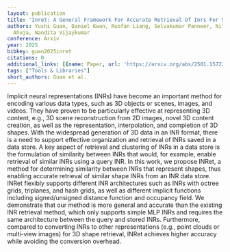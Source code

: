 ```yaml
---
layout: publication
title: 'Inret: A General Framework For Accurate Retrieval Of Inrs For Shapes'
authors: Yushi Guan, Daniel Kwan, Ruofan Liang, Selvakumar Panneer, Nilesh Jain, Nilesh
  Ahuja, Nandita Vijaykumar
conference: Arxiv
year: 2025
bibkey: guan2025inret
citations: 0
additional_links: [{name: Paper, url: 'https://arxiv.org/abs/2501.15722'}]
tags: ["Tools & Libraries"]
short_authors: Guan et al.
---
```

Implicit neural representations (INRs) have become an important method for
encoding various data types, such as 3D objects or scenes, images, and videos.
They have proven to be particularly effective at representing 3D content, e.g.,
3D scene reconstruction from 2D images, novel 3D content creation, as well as
the representation, interpolation, and completion of 3D shapes. With the
widespread generation of 3D data in an INR format, there is a need to support
effective organization and retrieval of INRs saved in a data store. A key
aspect of retrieval and clustering of INRs in a data store is the formulation
of similarity between INRs that would, for example, enable retrieval of similar
INRs using a query INR. In this work, we propose INRet, a method for
determining similarity between INRs that represent shapes, thus enabling
accurate retrieval of similar shape INRs from an INR data store. INRet flexibly
supports different INR architectures such as INRs with octree grids, triplanes,
and hash grids, as well as different implicit functions including
signed/unsigned distance function and occupancy field. We demonstrate that our
method is more general and accurate than the existing INR retrieval method,
which only supports simple MLP INRs and requires the same architecture between
the query and stored INRs. Furthermore, compared to converting INRs to other
representations (e.g., point clouds or multi-view images) for 3D shape
retrieval, INRet achieves higher accuracy while avoiding the conversion
overhead.